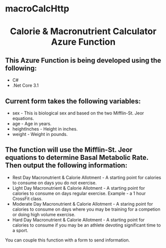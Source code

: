 # macroCalcHttp

<h1 align="center">Calorie & Macronutrient Calculator Azure Function</h1>
<div>
<h2>This Azure Function is being developed using the following:</h2>
  <ul>
    <li>C#
    <li>.Net Core 3.1
  </ul>
  </div>
<div>
<h2>Current form takes the following variables:</h2>
  <ul>
    <li>sex - This is biological sex and based on the two Mifflin-St. Jeor equations. 
    <li>age - Age in years.
    <li>heightInches - Height in inches.
    <li>weight - Weight in pounds.
  </ul>
</div>
<div>
<h2>The function will use the Mifflin-St. Jeor equations to determine Basal Metabolic Rate. Then output the following information:</h2>
 <ul>
  <li>Rest Day Macronutrient & Calorie Allotment - A starting point for calories to consume on days you do not exercise.
  <li>Light Day Macronutrient & Calorie Allotment - A starting point for calories to consume on days regular exercise. Example - a 1 hour CrossFit class.
  <li>Moderate Day Macronutrient & Calorie Allotment - A staring point for calories to consume on days where you may be training for a competion or doing high volume exercise. 
  <li>Hard Day Macronutrient & Calorie Allotment - A starting point for calories to consume if you may be an athlete devoting significant time to a sport. 
 </ul>
 <p>You can couple this function with a form to send information.
</div>

